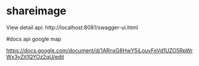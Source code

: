 # shareimage

View detail api: http://localhost:8081/swagger-ui.html

#docs api google map

https://docs.google.com/document/d/1ARnxG8HwY5iLouvFeVd1UZO5RpWrWx3yZit1QYOz2qU/edit
